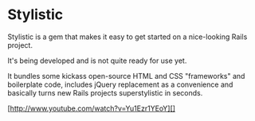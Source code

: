 Stylistic
=========

Stylistic is a gem that makes it easy to get started on a nice-looking Rails project.

It's being developed and is not quite ready for use yet.

It bundles some kickass open-source HTML and CSS "frameworks" and boilerplate code, includes jQuery replacement as a convenience and basically turns new Rails projects superstylistic in seconds.

[http://www.youtube.com/watch?v=Yu1Ezr1YEoY][]
